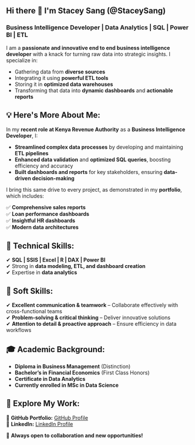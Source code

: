 ## Hi there 👋 I'm Stacey Sang (@StaceySang)
### Business Intelligence Developer | Data Analytics | SQL | Power BI | ETL

I am a **passionate and innovative end to end business intelligence developer** with a knack for turning raw data into strategic insights. I specialize in:
- Gathering data from **diverse sources**  
- Integrating it using **powerful ETL tools**  
- Storing it in **optimized data warehouses**  
- Transforming that data into **dynamic dashboards** and **actionable reports**

## 💡 Here's More About Me:
In my **recent role at Kenya Revenue Authority** as a **Business Intelligence Developer**, I:
- **Streamlined complex data processes** by developing and maintaining **ETL pipelines**
- **Enhanced data validation** and **optimized SQL queries**, boosting efficiency and accuracy
- **Built dashboards and reports** for key stakeholders, ensuring **data-driven decision-making**

I bring this same drive to every project, as demonstrated in my **portfolio**, which includes:

✅ **Comprehensive sales reports**  
✅ **Loan performance dashboards**  
✅ **Insightful HR dashboards**  
✅ **Modern data architectures**

## 🎯 Technical Skills:
✔ **SQL | SSIS | Excel | R | DAX | Power BI**  
✔ Strong in **data modeling, ETL, and dashboard creation**  
✔ Expertise in **data analytics**

## 💬 Soft Skills:
✔ **Excellent communication & teamwork** – Collaborate effectively with cross-functional teams  
✔ **Problem-solving & critical thinking** – Deliver innovative solutions  
✔ **Attention to detail & proactive approach** – Ensure efficiency in data workflows

## 🎓 Academic Background:
- **Diploma in Business Management** (Distinction)
- **Bachelor’s in Financial Economics** (First Class Honors)  
- **Certificate in Data Analytics**  
- **Currently enrolled in MSc in Data Science**

## 📌 Explore My Work:
📂 **GitHub Portfolio:** [GitHub Profile](https://github.com/StaceySang)  
📂 **LinkedIn:** [LinkedIn Profile](https://www.linkedin.com/in/stacey-sang-779a18199/)  

🚀 **Always open to collaboration and new opportunities!**
